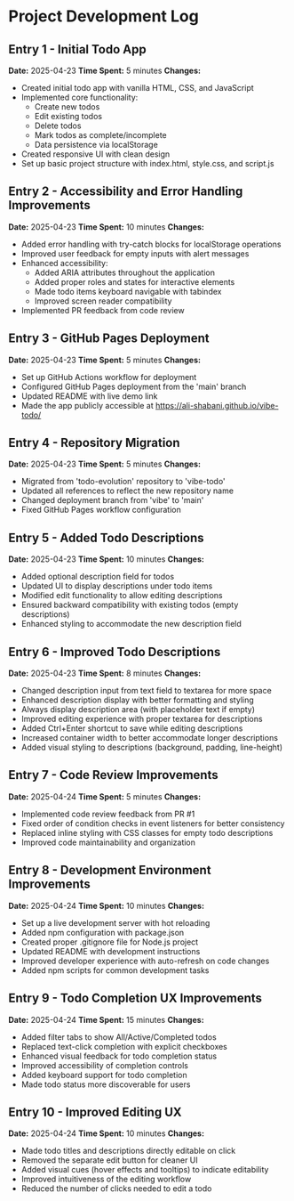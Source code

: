 # Project Development Log

## Entry 1 - Initial Todo App

**Date:** 2025-04-23
**Time Spent:** 5 minutes
**Changes:**

- Created initial todo app with vanilla HTML, CSS, and JavaScript
- Implemented core functionality:
  - Create new todos
  - Edit existing todos
  - Delete todos
  - Mark todos as complete/incomplete
  - Data persistence via localStorage
- Created responsive UI with clean design
- Set up basic project structure with index.html, style.css, and script.js

## Entry 2 - Accessibility and Error Handling Improvements

**Date:** 2025-04-23
**Time Spent:** 10 minutes
**Changes:**

- Added error handling with try-catch blocks for localStorage operations
- Improved user feedback for empty inputs with alert messages
- Enhanced accessibility:
  - Added ARIA attributes throughout the application
  - Added proper roles and states for interactive elements
  - Made todo items keyboard navigable with tabindex
  - Improved screen reader compatibility
- Implemented PR feedback from code review

## Entry 3 - GitHub Pages Deployment

**Date:** 2025-04-23
**Time Spent:** 5 minutes
**Changes:**

- Set up GitHub Actions workflow for deployment
- Configured GitHub Pages deployment from the 'main' branch
- Updated README with live demo link
- Made the app publicly accessible at https://ali-shabani.github.io/vibe-todo/

## Entry 4 - Repository Migration

**Date:** 2025-04-23
**Time Spent:** 5 minutes
**Changes:**

- Migrated from 'todo-evolution' repository to 'vibe-todo'
- Updated all references to reflect the new repository name
- Changed deployment branch from 'vibe' to 'main'
- Fixed GitHub Pages workflow configuration

## Entry 5 - Added Todo Descriptions

**Date:** 2025-04-23
**Time Spent:** 10 minutes
**Changes:**

- Added optional description field for todos
- Updated UI to display descriptions under todo items
- Modified edit functionality to allow editing descriptions
- Ensured backward compatibility with existing todos (empty descriptions)
- Enhanced styling to accommodate the new description field

## Entry 6 - Improved Todo Descriptions

**Date:** 2025-04-23
**Time Spent:** 8 minutes
**Changes:**

- Changed description input from text field to textarea for more space
- Enhanced description display with better formatting and styling
- Always display description area (with placeholder text if empty)
- Improved editing experience with proper textarea for descriptions
- Added Ctrl+Enter shortcut to save while editing descriptions
- Increased container width to better accommodate longer descriptions
- Added visual styling to descriptions (background, padding, line-height)

## Entry 7 - Code Review Improvements

**Date:** 2025-04-24
**Time Spent:** 5 minutes
**Changes:**

- Implemented code review feedback from PR #1
- Fixed order of condition checks in event listeners for better consistency
- Replaced inline styling with CSS classes for empty todo descriptions
- Improved code maintainability and organization

## Entry 8 - Development Environment Improvements

**Date:** 2025-04-24
**Time Spent:** 10 minutes
**Changes:**

- Set up a live development server with hot reloading
- Added npm configuration with package.json
- Created proper .gitignore file for Node.js project
- Updated README with development instructions
- Improved developer experience with auto-refresh on code changes
- Added npm scripts for common development tasks

## Entry 9 - Todo Completion UX Improvements

**Date:** 2025-04-24
**Time Spent:** 15 minutes
**Changes:**

- Added filter tabs to show All/Active/Completed todos
- Replaced text-click completion with explicit checkboxes
- Enhanced visual feedback for todo completion status
- Improved accessibility of completion controls
- Added keyboard support for todo completion
- Made todo status more discoverable for users

## Entry 10 - Improved Editing UX

**Date:** 2025-04-24
**Time Spent:** 10 minutes
**Changes:**

- Made todo titles and descriptions directly editable on click
- Removed the separate edit button for cleaner UI
- Added visual cues (hover effects and tooltips) to indicate editability
- Improved intuitiveness of the editing workflow
- Reduced the number of clicks needed to edit a todo
